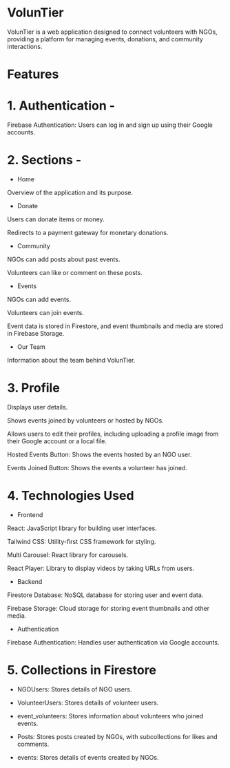 # VolunTier

VolunTier is a web application designed to connect volunteers with NGOs, providing a platform for managing events, donations, and community interactions.

# Features

# 1\. Authentication -

Firebase Authentication: Users can log in and sign up using their Google accounts.

# 2\. Sections -

- Home

Overview of the application and its purpose.

- Donate

Users can donate items or money.

Redirects to a payment gateway for monetary donations.

- Community

NGOs can add posts about past events.

Volunteers can like or comment on these posts.

- Events

NGOs can add events.

Volunteers can join events.

Event data is stored in Firestore, and event thumbnails and media are stored in Firebase Storage.

- Our Team

Information about the team behind VolunTier.

# 3\. Profile

Displays user details.

Shows events joined by volunteers or hosted by NGOs.

Allows users to edit their profiles, including uploading a profile image from their Google account or a local file.

Hosted Events Button: Shows the events hosted by an NGO user.

Events Joined Button: Shows the events a volunteer has joined.

# 4\. Technologies Used

- Frontend

React: JavaScript library for building user interfaces.

Tailwind CSS: Utility-first CSS framework for styling.

Multi Carousel: React library for carousels.

React Player: Library to display videos by taking URLs from users.

- Backend

Firestore Database: NoSQL database for storing user and event data.

Firebase Storage: Cloud storage for storing event thumbnails and other media.

- Authentication

Firebase Authentication: Handles user authentication via Google accounts.

# 5\. Collections in Firestore

- NGOUsers: Stores details of NGO users.

- VolunteerUsers: Stores details of volunteer users.

- event_volunteers: Stores information about volunteers who joined events.

- Posts: Stores posts created by NGOs, with subcollections for likes and comments.

- events: Stores details of events created by NGOs.

